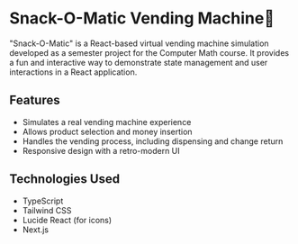 # Snack-O-Matic Vending Machine🧃

"Snack-O-Matic" is a React-based virtual vending machine simulation developed as a semester project for the Computer Math course. It provides a fun and interactive way to demonstrate state management and user interactions in a React application.

## Features

- Simulates a real vending machine experience
- Allows product selection and money insertion
- Handles the vending process, including dispensing and change return
- Responsive design with a retro-modern UI

## Technologies Used

- TypeScript
- Tailwind CSS
- Lucide React (for icons)
- Next.js
